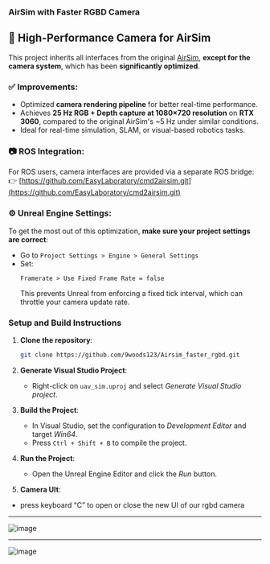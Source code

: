 ### AirSim with Faster RGBD Camera


## 🚀 High-Performance Camera for AirSim

This project inherits all interfaces from the original [AirSim](https://github.com/microsoft/AirSim), **except for the camera system**, which has been **significantly optimized**.

### ✅ Improvements:
- Optimized **camera rendering pipeline** for better real-time performance.
- Achieves **25 Hz RGB + Depth capture at 1080×720 resolution** on **RTX 3060**, compared to the original AirSim's ~5 Hz under similar conditions.
- Ideal for real-time simulation, SLAM, or visual-based robotics tasks.

### 📷 ROS Integration:
For ROS users, camera interfaces are provided via a separate ROS bridge:
👉 [https://github.com/EasyLaboratory/cmd2airsim.git](https://github.com/EasyLaboratory/cmd2airsim.git)

### ⚙️ Unreal Engine Settings:
To get the most out of this optimization, **make sure your project settings are correct**:

- Go to `Project Settings > Engine > General Settings`
- Set:
  ```text
  Framerate > Use Fixed Frame Rate = false
  ```
  This prevents Unreal from enforcing a fixed tick interval, which can throttle your camera update rate.


### Setup and Build Instructions

1. **Clone the repository**:
   ```bash
   git clone https://github.com/9woods123/Airsim_faster_rgbd.git
   ```

2. **Generate Visual Studio Project**:
   - Right-click on `uav_sim.uproj` and select *Generate Visual Studio project*.

3. **Build the Project**:
   - In Visual Studio, set the configuration to *Development Editor* and target *Win64*.
   - Press `Ctrl + Shift + B` to compile the project.

4. **Run the Project**:
   - Open the Unreal Engine Editor and click the *Run* button.

5. **Camera UIt**:
 - press keyboard “C” to open or close the new UI of our rgbd camera

---

![image](https://github.com/user-attachments/assets/a3f8e793-a049-4ffa-ae16-f3e4d4b040b2)

---

![image](https://github.com/user-attachments/assets/dc5d0284-e852-4e40-8d54-07b833465a4f)


